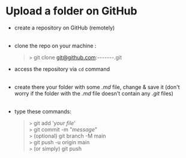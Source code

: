 # Upload a folder on GitHub

- create a repository on GitHub (remotely) 
  <br> <br>
- clone the repo on your machine :

  > `>` git clone git@github.com:-------.git
- access the repository via `cd` command <br><br>
- create there your folder with some *.md* file, change & save it
  (don't worry if the folder with the *.md* file doesn't contain any *.git* files) <br><br>
- type these commands: <br>
     > `>` git add '*your file*' <br>
  > `>` git commit -m "*message*" <br>
  > `>` (optional) git branch -M main <br>
  > `>` git push -u origin main <br>
  > `>` (or simply) git push

